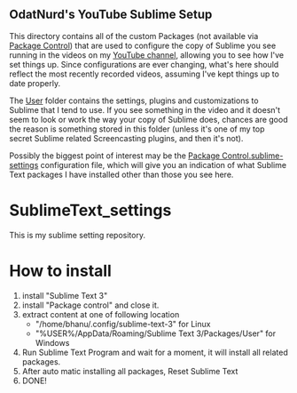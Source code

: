 OdatNurd's YouTube Sublime Setup
--------------------------------

This directory contains all of the custom Packages (not available via
[Package Control](https://packagecontrol.io/)) that are used to configure the
copy of Sublime you see running in the videos on my
[YouTube channel](https://www.youtube.com/user/nurdz), allowing you to see how
I've set things up. Since configurations are ever changing, what's here should
reflect the most recently recorded videos, assuming I've kept things up to date
properly.

The [User](User/) folder contains the settings, plugins and customizations to
Sublime that I tend to use. If you see something in the video and it doesn't
seem to look or work the way your copy of Sublime does, chances are good the
reason is something stored in this folder (unless it's one of my top secret
Sublime related Screencasting plugins, and then it's not).

Possibly the biggest point of interest may be the
[Package Control.sublime-settings](User/Package%20Control.sublime-settings)
configuration file, which will give you an indication of what Sublime Text
packages I have installed other than those you see here.


# SublimeText_settings
This is my sublime setting repository. 

# How to install
 1. install "Sublime Text 3"
 2. install "Package control" and close it.
 3. extract content at one of following location
    - "/home/bhanu/.config/sublime-text-3" for Linux
    - "%USER%/AppData/Roaming/Sublime Text 3/Packages/User" for Windows
 4. Run Sublime Text Program and wait for a moment, it will 
    install all related packages.
 5. After auto matic installing all packages, Reset Sublime Text
 6. DONE!

